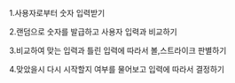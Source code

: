 1.사용자로부터 숫자 입력받기

2.랜덤으로 숫자를 발급하고 사용자 입력과 비교하기

3.비교하여 맞는 입력과 틀린 입력에 따라서 볼,스트라이크 판별하기

4.맞았을시 다시 시작할지 여부를 물어보고 입력에 따라서 결정하기